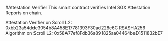 #Attestation Verifier
This smart contract verifies Intel SGX Attestation Reports on chain.

Attestation Verifier on Scroll L2: 0xbb23a54dde3054b8A458E17781393F30ad228e6C
RSASHA256 Algorithm on Scroll L2: 0x58A77ef8Fdb36a891825aa04464beD1511832bE7
